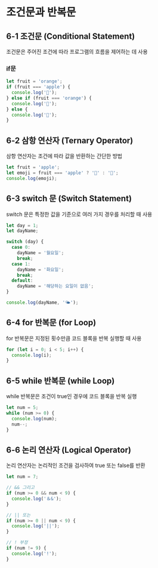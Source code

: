 # 조건문과 반복문

## 6-1 조건문 (Conditional Statement)

조건문은 주어진 조건에 따라 프로그램의 흐름을 제어하는 데 사용

### if문

```jsx
let fruit = 'orange';
if (fruit === 'apple') {
  console.log('🍎');
} else if (fruit === 'orange') {
  console.log('🍊');
} else {
  console.log('💩');
}
```

## 6-2 삼항 연산자 (Ternary Operator)

삼항 연산자는 조건에 따라 값을 반환하는 간단한 방법

```jsx
let fruit = 'apple';
let emoji = fruit === 'apple' ? '🍎' : '💩';
console.log(emoji);
```

## 6-3 switch 문 (Switch Statement)

switch 문은 특정한 값을 기준으로 여러 가지 경우를 처리할 때 사용

```jsx
let day = 1;
let dayName;

switch (day) {
  case 0:
    dayName = '월요일';
    break;
  case 1:
    dayName = '화요일';
    break;
  default:
    dayName = '해당하는 요일이 없음';
}

console.log(dayName, '🌤️');
```

## 6-4 for 반복문 (for Loop)

for 반복문은 지정된 횟수만큼 코드 블록을 반복 실행할 때 사용

```jsx
for (let i = 0; i < 5; i++) {
  console.log(i);
}
```

## 6-5 while 반복문 (while Loop)

while 반복문은 조건이 true인 경우에 코드 블록을 반복 실행

```jsx
let num = 5;
while (num >= 0) {
  console.log(num);
  num--;
}
```

## 6-6 논리 연산자 (Logical Operator)

논리 연산자는 논리적인 조건을 검사하여 true 또는 false를 반환

```jsx
let num = 7;

// && 그리고
if (num >= 0 && num < 9) {
  console.log('＆&');
}

// || 또는
if (num >= 0 || num < 9) {
  console.log('||');
}

// ! 부정
if (num != 9) {
  console.log('!');
}
```
